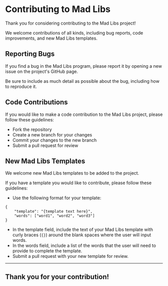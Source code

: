 # Contributing to Mad Libs
Thank you for considering contributing to the Mad Libs project!

We welcome contributions of all kinds, including bug reports, code improvements, and new Mad Libs templates.

## Reporting Bugs
If you find a bug in the Mad Libs program, please report it by opening a new issue on the project's GitHub page.

Be sure to include as much detail as possible about the bug, including how to reproduce it.

## Code Contributions
If you would like to make a code contribution to the Mad Libs project, please follow these guidelines:

- Fork the repository
- Create a new branch for your changes
- Commit your changes to the new branch
- Submit a pull request for review

## New Mad Libs Templates
We welcome new Mad Libs templates to be added to the project.

If you have a template you would like to contribute, please follow these guidelines:

- Use the following format for your template:
```
{
    "template": "{template text here}",
    "words": ["word1", "word2", "word3"]
}
```
- In the template field, include the text of your Mad Libs template with curly braces (`{}`) around the blank spaces where the user will input words.
- In the words field, include a list of the words that the user will need to provide to complete the template.
- Submit a pull request with your new template for review.

---
Thank you for your contribution!
---
